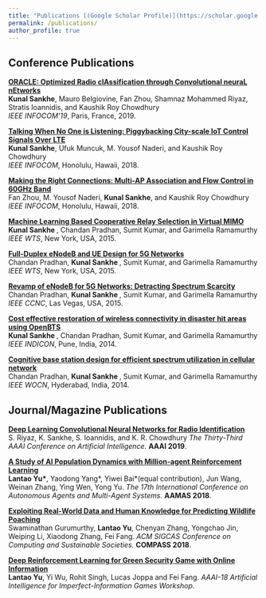 ```yaml
---
title: "Publications [(Google Scholar Profile)](https://scholar.google.com/citations?user=Ixg9n-EAAAAJ&hl=en)"
permalink: /publications/
author_profile: true
---
```


## Conference Publications

<b>[ORACLE: Optimized Radio clAssification through Convolutional neuraL nEtworks](http://lantaoyu.com/publications/GanGradient)</b> <br>
<b>Kunal Sankhe</b>, Mauro Belgiovine, Fan Zhou, Shamnaz Mohammed Riyaz, Stratis Ioannidis, and Kaushik Roy Chowdhury <br>
<i>IEEE INFOCOM'19</i>, Paris, France, 2019. 

<b>[Talking When No One is Listening: Piggybacking City-scale IoT Control Signals Over LTE](http://lantaoyu.com/publications/GanGradient)</b> <br>
<b>Kunal Sankhe</b>, Ufuk Muncuk, M. Yousof Naderi, and Kaushik Roy Chowdhury <br>
<i>IEEE INFOCOM</i>, Honolulu, Hawaii, 2018.

<b>[Making the Right Connections: Multi-AP Association and Flow Control in 60GHz Band](http://lantaoyu.com/publications/SeqGAN)</b> <br>
Fan Zhou, M. Yousof Naderi, <b>Kunal Sankhe</b>, and Kaushik Roy Chowdhury <br>
<i>IEEE INFOCOM</i>, Honolulu, Hawaii, 2018.

<b>[Machine Learning Based Cooperative Relay Selection in Virtual MIMO](http://lantaoyu.com/publications/SeqGAN)</b> <br>
<b> Kunal Sankhe </b>, Chandan Pradhan, Sumit Kumar, and Garimella Ramamurthy <br>
<i>IEEE WTS</i>, New York, USA, 2015.

<b>[Full-Duplex eNodeB and UE Design for 5G Networks](http://lantaoyu.com/publications/SeqGAN)</b> <br>
Chandan Pradhan, <b> Kunal Sankhe </b>, Sumit Kumar, and Garimella Ramamurthy <br>
<i>IEEE WTS</i>, New York, USA, 2015.

<b>[Revamp of eNodeB for 5G Networks: Detracting Spectrum Scarcity](http://lantaoyu.com/publications/SeqGAN)</b> <br>
Chandan Pradhan, <b> Kunal Sankhe </b>, Sumit Kumar, and Garimella Ramamurthy <br>
<i>IEEE CCNC</i>, Las Vegas, USA, 2015.

<b>[Cost effective restoration of wireless connectivity in disaster hit areas using OpenBTS](http://lantaoyu.com/publications/SeqGAN)</b> <br>
<b> Kunal Sankhe </b>, Chandan Pradhan, Sumit Kumar, and Garimella Ramamurthy <br>
<i>IEEE INDICON</i>, Pune, India, 2014.

<b>[Cognitive base station design for efficient spectrum utilization in cellular network](http://lantaoyu.com/publications/SeqGAN)</b> <br>
Chandan Pradhan, <b> Kunal Sankhe </b>, Sumit Kumar, and Garimella Ramamurthy <br>
<i>IEEE WOCN</i>, Hyderabad, India, 2014.

## Journal/Magazine Publications

<b>[Deep Learning Convolutional Neural Networks for Radio Identification](http://lantaoyu.com/publications/RLSGAAAI19)</b><br>
S. Riyaz, K. Sankhe, S. Ioannidis, and K. R. Chowdhury <i>The Thirty-Third AAAI Conference on Artificial Intelligence.</i> <b>AAAI 2019</b>.

<b>[A Study of AI Population Dynamics with Million-agent Reinforcement Learning](http://lantaoyu.com/publications/MA)</b><br>
<b>Lantao Yu\*</b>, Yaodong Yang\*, Yiwei Bai\*(equal contribution), Jun Wang, Weinan Zhang, Ying Wen, Yong Yu. <i>The 17th International Conference on Autonomous Agents and Multi-Agent Systems.</i> <b>AAMAS 2018</b>.

<b>[Exploiting Real-World Data and Human Knowledge for Predicting Wildlife Poaching](http://lantaoyu.com/publications/COMPASS18)</b><br>
Swaminathan Gurumurthy, <b>Lantao Yu</b>, Chenyan Zhang, Yongchao Jin, Weiping Li, Xiaodong Zhang, Fei Fang. <i>ACM SIGCAS Conference on Computing and Sustainable Societies.</i> <b>COMPASS 2018</b>.

<b>[Deep Reinforcement Learning for Green Security Game with Online Information](http://lantaoyu.com/publications/RLSG)</b><br>
<b>Lantao Yu</b>, Yi Wu, Rohit Singh, Lucas Joppa and Fei Fang. <i>AAAI-18 Artificial Intelligence for Imperfect-Information Games Workshop.</i>
